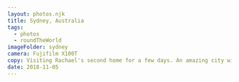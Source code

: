 ```yaml
---
layout: photos.njk
title: Sydney, Australia
tags:
  - photos
  - roundTheWorld
imageFolder: sydney
camera: Fujifilm X100T
copy: Visiting Rachael's second home for a few days. An amazing city with it's famous skyline best seen from the water.
date: 2018-11-05
---
```


 